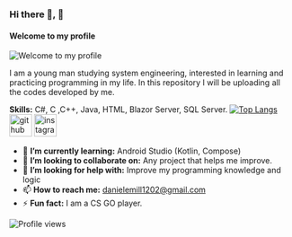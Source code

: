 ### Hi there 👋, 👋
#### Welcome to my profile
![Welcome to my profile](https://i.ibb.co/qx1jWZb/BANNER.png)

I am a young man studying system engineering, interested in learning and practicing programming in my life. In this repository I will be uploading all the codes developed by me.

**Skills:** C#, C ,C++, Java, HTML, Blazor Server, SQL Server.
[![Top Langs](https://github-readme-stats.vercel.app/api/top-langs/?username=DanielEmill)](https://github.com/anuraghazra/github-readme-stats)
[<img src='https://cdn.jsdelivr.net/npm/simple-icons@3.0.1/icons/github.svg' alt='github' height='40'>](https://github.com/DanielEmill)  [<img src='https://cdn.jsdelivr.net/npm/simple-icons@3.0.1/icons/instagram.svg' alt='instagram' height='40'>](https://www.instagram.com/Emill_Daniel/)

- 🌱 **I’m currently learning:** Android Studio (Kotlin, Compose) 
- 👯 **I’m looking to collaborate on:** Any project that helps me improve. 
- 🤔 **I’m looking for help with:** Improve my programming knowledge and logic 
- 📫 **How to reach me:** danielemill1202@gmail.com 
- ⚡ **Fun fact:** I am a CS GO player.

![Profile views](https://gpvc.arturio.dev/DanielEmill)  

